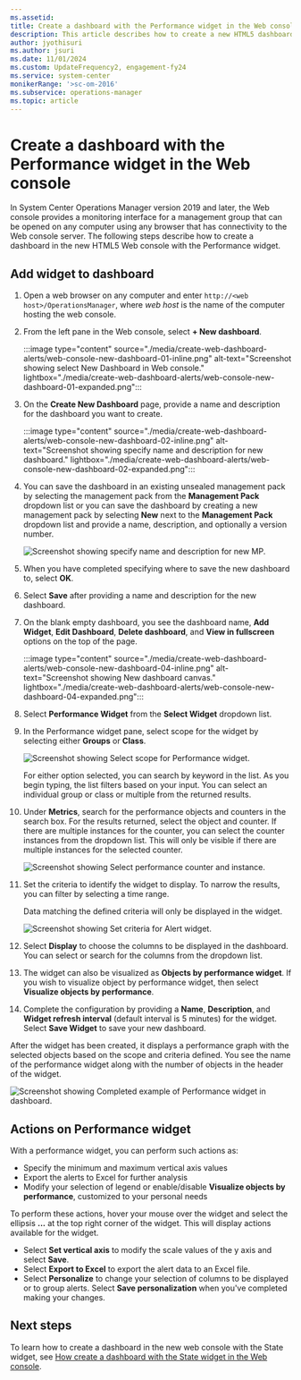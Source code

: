 ```yaml
---
ms.assetid:
title: Create a dashboard with the Performance widget in the Web console
description: This article describes how to create a new HTML5 dashboard in System Center Operations Manager with the Performance widget.
author: jyothisuri
ms.author: jsuri
ms.date: 11/01/2024
ms.custom: UpdateFrequency2, engagement-fy24
ms.service: system-center
monikerRange: '>sc-om-2016'
ms.subservice: operations-manager
ms.topic: article
---
```


# Create a dashboard with the Performance widget in the Web console



In System Center Operations Manager version 2019 and later, the Web console provides a monitoring interface for a management group that can be opened on any computer using any browser that has connectivity to the Web console server. The following steps describe how to create a dashboard in the new HTML5 Web console with the Performance widget.

## Add widget to dashboard

1. Open a web browser on any computer and enter `http://<web host>/OperationsManager`, where *web host* is the name of the computer hosting the web console.
2. From the left pane in the Web console, select **+ New dashboard**.

    :::image type="content" source="./media/create-web-dashboard-alerts/web-console-new-dashboard-01-inline.png" alt-text="Screenshot showing select New Dashboard in Web console." lightbox="./media/create-web-dashboard-alerts/web-console-new-dashboard-01-expanded.png":::

3. On the **Create New Dashboard** page, provide a name and description for the dashboard you want to create.

    :::image type="content" source="./media/create-web-dashboard-alerts/web-console-new-dashboard-02-inline.png" alt-text="Screenshot showing specify name and description for new dashboard." lightbox="./media/create-web-dashboard-alerts/web-console-new-dashboard-02-expanded.png":::

4. You can save the dashboard in an existing unsealed management pack by selecting the management pack from the **Management Pack** dropdown list or you can save the dashboard by creating a new management pack by selecting **New** next to the **Management Pack** dropdown list and provide a name, description, and optionally a version number.

    ![Screenshot showing specify name and description for new MP.](./media/create-web-dashboard-alerts/web-console-new-dashboard-03.png)

5. When you have completed specifying where to save the new dashboard to, select **OK**.

6. Select **Save** after providing a name and description for the new dashboard.

7. On the blank empty dashboard, you see the dashboard name, **Add Widget**, **Edit Dashboard**, **Delete dashboard**, and **View in fullscreen** options on the top of the page.

    :::image type="content" source="./media/create-web-dashboard-alerts/web-console-new-dashboard-04-inline.png" alt-text="Screenshot showing New dashboard canvas." lightbox="./media/create-web-dashboard-alerts/web-console-new-dashboard-04-expanded.png":::

8. Select **Performance Widget** from the **Select Widget** dropdown list.

9. In the Performance widget pane, select scope for the widget by selecting either **Groups** or **Class**.

    ![Screenshot showing Select scope for Performance widget.](./media/create-web-dashboard-perf/web-console-new-dashboard-perf.png)

    For either option selected, you can search by keyword in the list.  As you begin typing, the list filters based on your input.  You can select an individual group or class or multiple from the returned results.

10. Under **Metrics**, search for the performance objects and counters in the search box.  For the results returned, select the object and counter.  If there are multiple instances for the counter, you can select the counter instances from the dropdown list.  This will only be visible if there are multiple instances for the selected counter.

    ![Screenshot showing Select performance counter and instance.](./media/create-web-dashboard-perf/web-console-new-dashboard-perf-02.png)

11. Set the criteria to identify the widget to display.  To narrow the results, you can filter by selecting a time range.

    Data matching the defined criteria will only be displayed in the widget.

    ![Screenshot showing Set criteria for Alert widget.](./media/create-web-dashboard-perf/web-console-new-dashboard-perf-03.png)

12. Select **Display** to choose the columns to be displayed in the dashboard. You can select or search for the columns from the dropdown list.

13. The widget can also be visualized as **Objects by performance widget**.  If you wish to visualize object by performance widget, then select **Visualize objects by performance**.

14. Complete the configuration by providing a **Name**, **Description**, and **Widget refresh interval** (default interval is 5 minutes) for the widget. Select **Save Widget** to save your new dashboard.  

After the widget has been created, it displays a performance graph with the selected objects based on the scope and criteria defined. You see the name of the performance widget along with the number of objects in the header of the widget.

![Screenshot showing Completed example of Performance widget in dashboard.](./media/create-web-dashboard-perf/web-console-new-dashboard-perf-04.png)

## Actions on Performance widget

With a performance widget, you can perform such actions as:

- Specify the minimum and maximum vertical axis values
- Export the alerts to Excel for further analysis
- Modify your selection of legend or enable/disable **Visualize objects by performance**, customized to your personal needs

To perform these actions, hover your mouse over the widget and select the ellipsis **...** at the top right corner of the widget. This will display actions available for the widget.

- Select **Set vertical axis** to modify the scale values of the y axis and select **Save**.  
- Select **Export to Excel** to export the alert data to an Excel file.  
- Select **Personalize** to change your selection of columns to be displayed or to group alerts. Select **Save personalization** when you've completed making your changes.

## Next steps

To learn how to create a dashboard in the new web console with the State widget, see [How create a dashboard with the State widget in the Web console](manage-create-web-dashboard-state.md).
